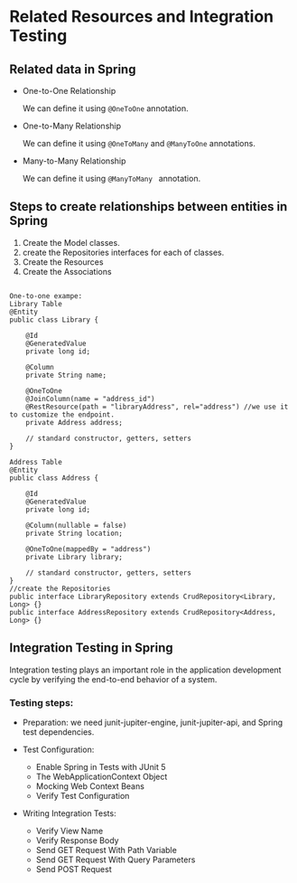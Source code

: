 # Related Resources and Integration Testing

## Related data in Spring

* One-to-One Relationship

    We can define it using `@OneToOne` annotation.

* One-to-Many Relationship

    We can define it using `@OneToMany` and `@ManyToOne` annotations.

* Many-to-Many Relationship

    We can define it using `@ManyToMany ` annotation.

## Steps to create relationships between entities in Spring
1. Create the Model classes.
2. create the Repositories interfaces for each of classes.
3. Create the Resources
4. Create the Associations

```

One-to-one exampe:
Library Table
@Entity
public class Library {

    @Id
    @GeneratedValue
    private long id;

    @Column
    private String name;

    @OneToOne
    @JoinColumn(name = "address_id")
    @RestResource(path = "libraryAddress", rel="address") //we use it to customize the endpoint.
    private Address address;
    
    // standard constructor, getters, setters
}

Address Table
@Entity
public class Address {

    @Id
    @GeneratedValue
    private long id;

    @Column(nullable = false)
    private String location;

    @OneToOne(mappedBy = "address")
    private Library library;

    // standard constructor, getters, setters
}
//create the Repositories
public interface LibraryRepository extends CrudRepository<Library, Long> {}
public interface AddressRepository extends CrudRepository<Address, Long> {}
```
## Integration Testing in Spring
Integration testing plays an important role in the application development cycle by verifying the end-to-end behavior of a system.

### Testing steps:
* Preparation: we need  junit-jupiter-engine, junit-jupiter-api, and Spring test dependencies.
* Test Configuration:

    * Enable Spring in Tests with JUnit 5
    * The WebApplicationContext Object
    * Mocking Web Context Beans
    * Verify Test Configuration

* Writing Integration Tests:   
    
    * Verify View Name
    * Verify Response Body
    * Send GET Request With Path Variable
    * Send GET Request With Query Parameters
    * Send POST Request
    



